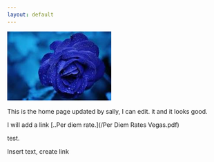 ```yaml
---
layout: default
---
```


![flower](/uploads/flower.jpg "flower")

This is the home page updated by sally, I can edit. it and it looks good.

I will add a link&nbsp;[..Per diem rate.](/Per Diem Rates Vegas.pdf)

test.

Insert text, create link